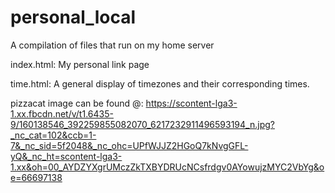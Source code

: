 # personal_local
A compilation of files that run on my home server

index.html: My personal link page

time.html: A general display of timezones and their corresponding times.

pizzacat image can be found @: https://scontent-lga3-1.xx.fbcdn.net/v/t1.6435-9/160138546_392259855082070_6217232911496593194_n.jpg?_nc_cat=102&ccb=1-7&_nc_sid=5f2048&_nc_ohc=UPfWJJZ2HGoQ7kNvgGFL-yQ&_nc_ht=scontent-lga3-1.xx&oh=00_AYDZYXgrUMczZkTXBYDRUcNCsfrdgv0AYowujzMYC2VbYg&oe=66697138

